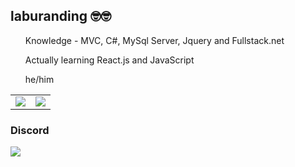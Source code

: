 <h2>laburanding 🤓🤓</h2>

<ul>Knowledge - MVC, C#, MySql Server, Jquery and Fullstack.net</ul>
<ul>Actually learning React.js and JavaScript</ul>
<ul>he/him</ul>

<table>
  <tbody>
    <tr>
 <td>
    <img src="https://github-readme-stats.vercel.app/api?username=dantolin45&theme=dark&show_icons=true&hide_border=true"/>
  </td> 
  <td>
    <img src="https://github-readme-stats.vercel.app/api/top-langs/?username=dantolin45&theme=dark&hide_border=true&layout=compact"/>
  </td>
  </tr>
</tbody>

</table>

<h3>Discord</h3>
<a href="https://discord.com/users/543947127424942091">
  <img src="https://api.lanyard.rest/543947127424942091" />
</a>
